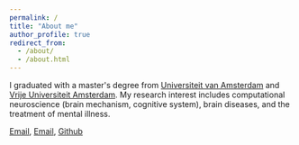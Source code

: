 ```yaml
---
permalink: /
title: "About me"
author_profile: true
redirect_from: 
  - /about/
  - /about.html
---
```

I graduated with a master's degree from [Universiteit van Amsterdam](https://www.uva.nl/) and [Vrije Universiteit Amsterdam](https://vu.nl/en). My research interest includes computational neuroscience (brain mechanism, cognitive system), brain diseases, and the treatment of mental illness. 

[Email](tianzhenghu33@gmail.com), [Email](tianzheng.hu@student.uva.nl), [Github](https://tianzhenghu.github.io/)
